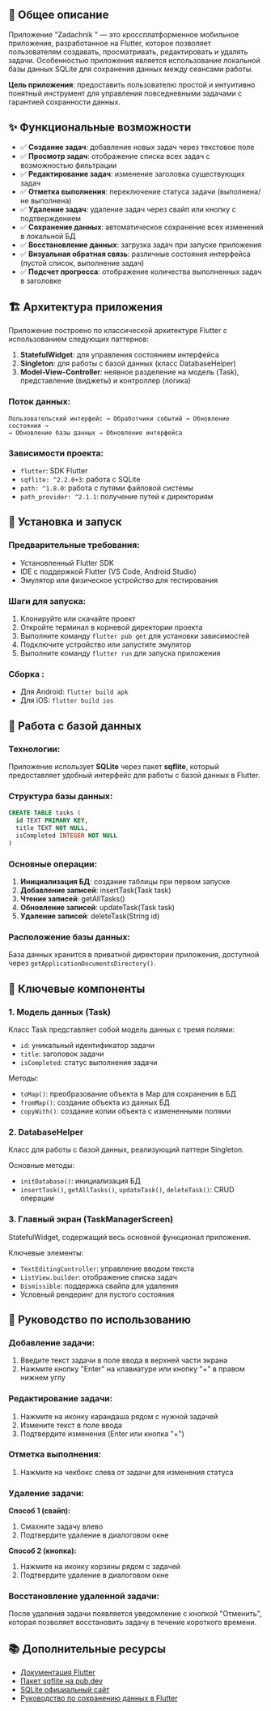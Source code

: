 ## 🎯 Общее описание

Приложение "Zadachnik " — это кроссплатформенное мобильное приложение, разработанное на Flutter, которое позволяет пользователям создавать, просматривать, редактировать и удалять задачи. Особенностью приложения является использование локальной базы данных SQLite для сохранения данных между сеансами работы.

**Цель приложения**: предоставить пользователю простой и интуитивно понятный инструмент для управления повседневными задачами с гарантией сохранности данных.

## ✨ Функциональные возможности

- ✅ **Создание задач**: добавление новых задач через текстовое поле
- ✅ **Просмотр задач**: отображение списка всех задач с возможностью фильтрации
- ✅ **Редактирование задач**: изменение заголовка существующих задач
- ✅ **Отметка выполнения**: переключение статуса задачи (выполнена/не выполнена)
- ✅ **Удаление задач**: удаление задач через свайп или кнопку с подтверждением
- ✅ **Сохранение данных**: автоматическое сохранение всех изменений в локальной БД
- ✅ **Восстановление данных**: загрузка задач при запуске приложения
- ✅ **Визуальная обратная связь**: различные состояния интерфейса (пустой список, выполнение задач)
- ✅ **Подсчет прогресса**: отображение количества выполненных задач в заголовке

## 🏗️ Архитектура приложения

Приложение построено по классической архитектуре Flutter с использованием следующих паттернов:

1. **StatefulWidget**: для управления состоянием интерфейса
2. **Singleton**: для работы с базой данных (класс DatabaseHelper)
3. **Model-View-Controller**: неявное разделение на модель (Task), представление (виджеты) и контроллер (логика)

### Поток данных:
```
Пользовательский интерфейс → Обработчики событий → Обновление состояния → 
→ Обновление базы данных → Обновление интерфейса
```

### Зависимости проекта:
- `flutter`: SDK Flutter
- `sqflite: ^2.2.0+3`: работа с SQLite
- `path: ^1.8.0`: работа с путями файловой системы
- `path_provider: ^2.1.1`: получение путей к директориям

## 🚀 Установка и запуск

### Предварительные требования:
- Установленный Flutter SDK
- IDE с поддержкой Flutter (VS Code, Android Studio)
- Эмулятор или физическое устройство для тестирования

### Шаги для запуска:
1. Клонируйте или скачайте проект
2. Откройте терминал в корневой директории проекта
3. Выполните команду `flutter pub get` для установки зависимостей
4. Подключите устройство или запустите эмулятор
5. Выполните команду `flutter run` для запуска приложения

### Сборка :
- Для Android: `flutter build apk`
- Для iOS: `flutter build ios`

## 💾 Работа с базой данных

### Технологии:
Приложение использует **SQLite** через пакет **sqflite**, который предоставляет удобный интерфейс для работы с базой данных в Flutter.

### Структура базы данных:
```sql
CREATE TABLE tasks (
  id TEXT PRIMARY KEY,
  title TEXT NOT NULL,
  isCompleted INTEGER NOT NULL
)
```

### Основные операции:
1. **Инициализация БД**: создание таблицы при первом запуске
2. **Добавление записей**: insertTask(Task task)
3. **Чтение записей**: getAllTasks()
4. **Обновление записей**: updateTask(Task task)
5. **Удаление записей**: deleteTask(String id)

### Расположение базы данных:
База данных хранится в приватной директории приложения, доступной через `getApplicationDocumentsDirectory()`.

## 🔧 Ключевые компоненты

### 1. Модель данных (Task)
Класс Task представляет собой модель данных с тремя полями:
- `id`: уникальный идентификатор задачи
- `title`: заголовок задачи
- `isCompleted`: статус выполнения задачи

Методы:
- `toMap()`: преобразование объекта в Map для сохранения в БД
- `fromMap()`: создание объекта из данных БД
- `copyWith()`: создание копии объекта с измененными полями

### 2. DatabaseHelper
Класс для работы с базой данных, реализующий паттерн Singleton.

Основные методы:
- `initDatabase()`: инициализация БД
- `insertTask()`, `getAllTasks()`, `updateTask()`, `deleteTask()`: CRUD операции

### 3. Главный экран (TaskManagerScreen)
StatefulWidget, содержащий весь основной функционал приложения.

Ключевые элементы:
- `TextEditingController`: управление вводом текста
- `ListView.builder`: отображение списка задач
- `Dismissible`: поддержка свайпа для удаления
- Условный рендеринг для пустого состояния

## 📱 Руководство по использованию

### Добавление задачи:
1. Введите текст задачи в поле ввода в верхней части экрана
2. Нажмите кнопку "Enter" на клавиатуре или кнопку "+" в правом нижнем углу

### Редактирование задачи:
1. Нажмите на иконку карандаша рядом с нужной задачей
2. Измените текст в поле ввода
3. Подтвердите изменения (Enter или кнопка "+")

### Отметка выполнения:
1. Нажмите на чекбокс слева от задачи для изменения статуса

### Удаление задачи:
**Способ 1 (свайп):**
1. Смахните задачу влево
2. Подтвердите удаление в диалоговом окне

**Способ 2 (кнопка):**
1. Нажмите на иконку корзины рядом с задачей
2. Подтвердите удаление в диалоговом окне

### Восстановление удаленной задачи:
После удаления задачи появляется уведомление с кнопкой "Отменить", которая позволяет восстановить задачу в течение короткого времени.

## 📚 Дополнительные ресурсы

- [Документация Flutter](https://flutter.dev/docs)
- [Пакет sqflite на pub.dev](https://pub.dev/packages/sqflite)
- [SQLite официальный сайт](https://www.sqlite.org/index.html)
- [Руководство по сохранению данных в Flutter](https://flutter.dev/docs/cookbook/persistence)